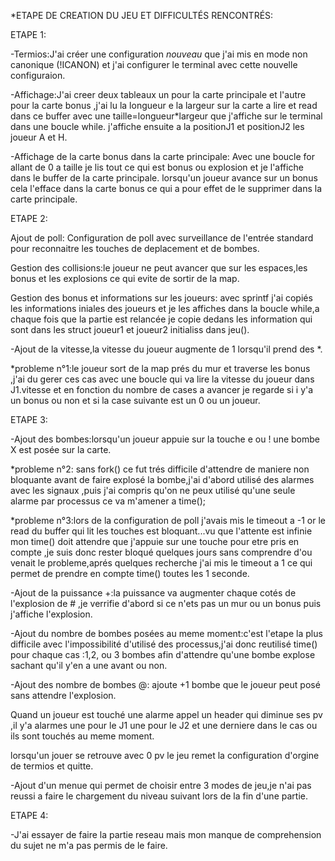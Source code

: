 *ETAPE DE CREATION DU JEU ET DIFFICULTÉS RENCONTRÉS:

ETAPE 1:

-Termios:J'ai créer une configuration *nouveau* que j'ai mis en mode non canonique (!ICANON)
et j'ai configurer le terminal avec cette nouvelle configuraion.

-Affichage:J'ai creer deux tableaux un pour la carte principale et l'autre pour la carte bonus ,j'ai lu la      longueur e la largeur sur la carte a lire et read dans ce buffer avec une taille=longueur*largeur que j'affiche sur le terminal dans une boucle while.
j'affiche ensuite a la positionJ1 et positionJ2 les joueur A et H.

-Affichage de la carte bonus dans la carte principale: Avec une boucle for allant de 0 a taille je lis tout ce qui est bonus ou explosion et je l'affiche dans le buffer de la carte principale.
lorsqu'un joueur avance sur un bonus cela l'efface dans la carte bonus ce qui a pour effet de le supprimer dans la carte principale.

ETAPE 2:

Ajout de poll: Configuration de poll avec surveillance de l'entrée standard pour reconnaitre les touches de deplacement et de bombes.

Gestion des collisions:le joueur ne peut avancer que sur les espaces,les bonus et les explosions ce qui evite de sortir de la map.

Gestion des bonus et informations sur les joueurs: avec sprintf j'ai copiés les informations iniales des joueurs et je les affiches dans la boucle while,a chaque fois que la partie est relancée je copie dedans les information qui sont dans les struct joueur1 et joueur2 initialiss dans jeu().

-Ajout de la vitesse,la vitesse du joueur augmente de 1 lorsqu'il prend des *.

*probleme n°1:le joueur sort de la map prés du mur et traverse les bonus ,j'ai du gerer ces cas avec une boucle qui va lire la vitesse du joueur dans J1.vitesse et en fonction du nombre de cases a avancer je regarde si i y'a un bonus ou non et si la case suivante est un 0 ou un joueur.

ETAPE 3:

-Ajout des bombes:lorsqu'un joueur appuie sur la touche e ou ! une bombe X est posée sur la carte.

*probleme n°2: sans fork() ce fut trés difficile d'attendre de maniere non bloquante avant de faire explosé la bombe,j'ai d'abord utilisé des alarmes avec les signaux ,puis j'ai compris qu'on ne peux utilisé qu'une seule alarme par processus ce va m'amener a time(); 

*probleme n°3:lors de la configuration de poll j'avais mis le timeout a -1 or le read du buffer qui lit les touches est bloquant...vu que l'attente est infinie mon time() doit attendre que j'appuie sur une touche pour etre pris en compte ,je suis donc rester bloqué quelques jours sans comprendre d'ou venait le probleme,aprés quelques recherche j'ai mis le timeout a 1 ce qui permet de prendre en compte time() toutes les 1 seconde.

-Ajout de la puissance +:la puissance va augmenter chaque cotés de l'explosion de # ,je verrifie d'abord si ce n'ets pas un mur ou un bonus puis j'affiche l'explosion.

-Ajout du nombre de bombes posées au meme moment:c'est l'etape la plus difficile avec l'impossibilité d'utilisé des processus,j'ai donc reutilisé time() pour chaque cas :1,2, ou 3 bombes afin d'attendre qu'une bombe explose sachant qu'il y'en a une avant ou non.

-Ajout des nombre de bombes @: ajoute +1 bombe que le joueur peut posé sans attendre l'explosion.

Quand un joueur est touché une alarme appel un header qui diminue ses pv ,il y'a  alarmes une pour le J1 une pour le J2 et une derniere dans le cas ou ils sont touchés au meme moment.

lorsqu'un jouer se retrouve avec 0 pv le jeu remet la configuration d'orgine de termios et quitte.

-Ajout d'un menue qui permet de choisir entre 3 modes de jeu,je n'ai pas reussi a faire le chargement du niveau suivant lors de la fin d'une partie.

ETAPE 4:

-J'ai essayer de faire la partie reseau mais mon manque de comprehension du sujet ne m'a pas permis de le faire.






